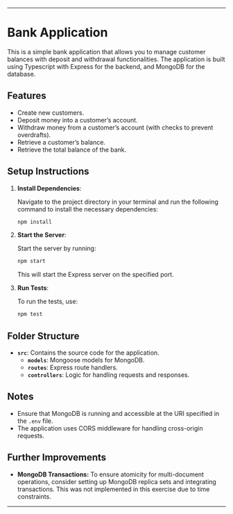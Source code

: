
---

# Bank Application

This is a simple bank application that allows you to manage customer balances with deposit and withdrawal functionalities. The application is built using Typescript with Express for the backend, and MongoDB for the database.

## Features

- Create new customers.
- Deposit money into a customer’s account.
- Withdraw money from a customer’s account (with checks to prevent overdrafts).
- Retrieve a customer’s balance.
- Retrieve the total balance of the bank.

## Setup Instructions

1. **Install Dependencies**:

   Navigate to the project directory in your terminal and run the following command to install the necessary dependencies:

   ```bash
   npm install
   ```

2. **Start the Server**:

   Start the server by running:

   ```bash
   npm start
   ```

   This will start the Express server on the specified port.

3. **Run Tests**:

   To run the tests, use:

   ```bash
   npm test
   ```

## Folder Structure

- **`src`**: Contains the source code for the application.
    - **`models`**: Mongoose models for MongoDB.
    - **`routes`**: Express route handlers.
    - **`controllers`**: Logic for handling requests and responses.

## Notes

- Ensure that MongoDB is running and accessible at the URI specified in the `.env` file.
- The application uses CORS middleware for handling cross-origin requests.

## Further Improvements

- **MongoDB Transactions:** To ensure atomicity for multi-document operations, consider setting up MongoDB replica sets and integrating transactions. This was not implemented in this exercise due to time constraints.

---